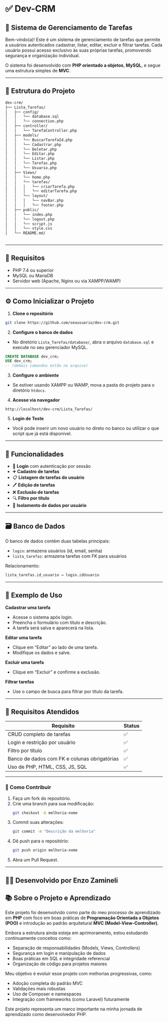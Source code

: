 # ✅ Dev-CRM
## 🔐 Sistema de Gerenciamento de Tarefas

Bem-vindo(a)! Este é um sistema de gerenciamento de tarefas que permite a usuários autenticados cadastrar, listar, editar, excluir e filtrar tarefas. Cada usuário possui acesso exclusivo às suas próprias tarefas, promovendo segurança e organização individual.

O sistema foi desenvolvido com **PHP orientado a objetos**, **MySQL**, e segue uma estrutura simples de **MVC**.

---

## 📁 Estrutura do Projeto

```bash
dev-crm/
├── Lista_Tarefas/
│   ├── config/
│   │   └── database.sql    
│   │   └── connection.php
│   ├── controller/         
│   │   └── TarefaController.php
│   ├── models/
│   │   └── BuscarTarefaId.php    
│   │   └── Cadastrar.php   
│   │   └── Deletar.php    
│   │   └── Editar.php
│   │   └── Listar.php    
│   │   └── Tarefas.php
│   │   └── Usuario.php          
│   ├── Views/
│   │   └── home.php    
│   │   └── tarefas/
│   │   │   └── criarTarefa.php    
│   │   │   └── editarTarefa.php    
│   │   └── layout/
│   │   │   └── navBar.php    
│   │   │   └── footer.php              
│   ├── public/
│   │   └── index.php    
│   │   └── logout.php   
│   │   └── script.js    
│   │   └── style.css        
│   └── README.md/
         
```

---

## 🧾 Requisitos

- PHP 7.4 ou superior
- MySQL ou MariaDB
- Servidor web (Apache, Nginx ou via XAMPP/WAMP)

---

## ⚙️ Como Inicializar o Projeto

1. **Clone o repositório**

```bash
git clone https://github.com/seuusuario/dev-crm.git
```

2. **Configure o banco de dados**

- No diretório `Lista_Tarefas/database/`, abra o arquivo `database.sql` e execute no seu gerenciador MySQL.

```sql
CREATE DATABASE dev_crm;
USE dev_crm;
-- (demais comandos estão no arquivo)
```

3. **Configure o ambiente**

- Se estiver usando XAMPP ou WAMP, mova a pasta do projeto para o diretório `htdocs`.

4. **Acesse via navegador**

```
http://localhost/dev-crm/Lista_Tarefas/
```

5. **Login de Teste**

- Você pode inserir um novo usuário no direto no banco ou utilizar o que script que já está disponível.

---

## 📌 Funcionalidades

- 🔐 **Login** com autenticação por sessão
- ➕ **Cadastro de tarefas**
- 📋 **Listagem de tarefas do usuário**
- 🖊️ **Edição de tarefas**
- ❌ **Exclusão de tarefas**
- 🔍 **Filtro por título**
- 👤 **Isolamento de dados por usuário**

---

## 🗃️ Banco de Dados

O banco de dados contém duas tabelas principais:

- `login`: armazena usuários (id, email, senha)
- `lista_tarefas`: armazena tarefas com FK para usuários

Relacionamento:
```sql
lista_tarefas.id_usuario → login.idUsuario
```

---

## 🧪 Exemplo de Uso

**Cadastrar uma tarefa**

- Acesse o sistema após login.
- Preencha o formulário com título e descrição.
- A tarefa será salva e aparecerá na lista.

**Editar uma tarefa**

- Clique em “Editar” ao lado de uma tarefa.
- Modifique os dados e salve.

**Excluir uma tarefa**

- Clique em “Excluir” e confirme a exclusão.

**Filtrar tarefas**

- Use o campo de busca para filtrar por título da tarefa.

---

## 🧱 Requisitos Atendidos

| Requisito                                        | Status |
|--------------------------------------------------|--------|
| CRUD completo de tarefas                         | ✅     |
| Login e restrição por usuário                    | ✅     |
| Filtro por título                                | ✅     |
| Banco de dados com FK e colunas obrigatórias     | ✅     |
| Uso de PHP, HTML, CSS, JS, SQL                   | ✅     |

---

### 🤝 Como Contribuir

1. Faça um fork do repositório.
2. Crie uma branch para sua modificação:
   ```bash
   git checkout -b melhoria-nome
   ```
3. Commit suas alterações:
   ```bash
   git commit -m "Descrição da melhoria"
   ```
4. Dê push para o repositório:
   ```bash
   git push origin melhoria-nome
   ```
5. Abra um Pull Request.

---

## 👨‍💻 Desenvolvido por Enzo Zamineli

## 📚 Sobre o Projeto e Aprendizado

Este projeto foi desenvolvido como parte do meu processo de aprendizado em **PHP** com foco em boas práticas de **Programação Orientada a Objetos (POO)** e introdução ao padrão arquitetural **MVC (Model-View-Controller)**.

Embora a estrutura ainda esteja em aprimoramento, estou estudando continuamente conceitos como:

- Separação de responsabilidades (Models, Views, Controllers)
- Segurança em login e manipulação de dados
- Boas práticas em SQL e integridade referencial
- Organização de código para projetos maiores

Meu objetivo é evoluir esse projeto com melhorias progressivas, como:

- Adoção completa do padrão MVC
- Validações mais robustas
- Uso de Composer e namespaces
- Integração com frameworks (como Laravel) futuramente

Este projeto representa um marco importante na minha jornada de aprendizado como desenvolvedor PHP.